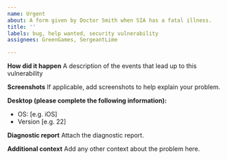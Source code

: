 ```yaml
---
name: Urgent
about: A form given by Doctor Smith when SIA has a fatal illness.
title: ''
labels: bug, help wanted, security vulnerability
assignees: GreenGames, SergeantLime

---
```


**How did it happen**
A description of the events that lead up to this vulnerability

**Screenshots**
If applicable, add screenshots to help explain your problem.

**Desktop (please complete the following information):**
 - OS: [e.g. iOS]
 - Version [e.g. 22]

**Diagnostic report**
Attach the diagnostic report.

**Additional context**
Add any other context about the problem here.
